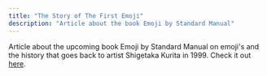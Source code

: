```yaml
---
title: "The Story of The First Emoji"
description: "Article about the book Emoji by Standard Manual"
---
```


Article about the upcoming book Emoji by Standard Manual on emoji's and the history that goes back to artist Shigetaka Kurita in 1999. Check it out [here](https://eyeondesign.aiga.org/the-story-of-the-worlds-first-emoji/).
